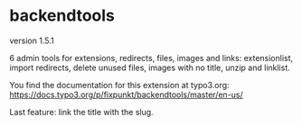 # backendtools

version 1.5.1

6 admin tools for extensions, redirects, files, images and links:
extensionlist, import redirects, delete unused files, images with no title, unzip and linklist.

You find the documentation for this extension at typo3.org:
https://docs.typo3.org/p/fixpunkt/backendtools/master/en-us/

Last feature: link the title with the slug.